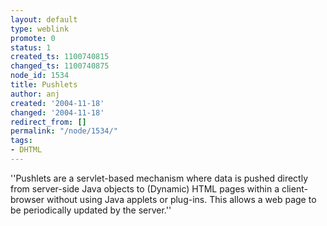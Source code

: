```yaml
---
layout: default
type: weblink
promote: 0
status: 1
created_ts: 1100740815
changed_ts: 1100740875
node_id: 1534
title: Pushlets
author: anj
created: '2004-11-18'
changed: '2004-11-18'
redirect_from: []
permalink: "/node/1534/"
tags:
- DHTML
---
```

''Pushlets are a servlet-based mechanism where data is pushed directly from server-side Java objects to (Dynamic) HTML pages within a client-browser without using Java applets or plug-ins. This allows a web page to be periodically updated by the server.''
